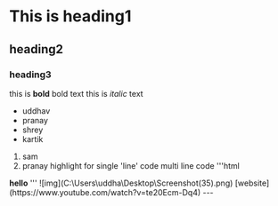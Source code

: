 # This is heading1 
## heading2
### heading3
this is **bold** bold text
this is *italic* text
- uddhav
- pranay
- shrey
- kartik
1. sam
2. pranay
highlight for single 'line' code
multi line code
'''html
<body>
<b>hello</b>
</body>
'''
![img](C:\Users\uddha\Desktop\Screenshot(35).png)
[website](https://www.youtube.com/watch?v=te20Ecm-Dq4)
---

